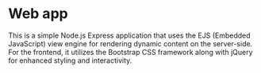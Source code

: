 # Web app
This is a simple Node.js Express application that uses the EJS (Embedded JavaScript) view engine for rendering dynamic content on the server-side. For the frontend, it utilizes the Bootstrap CSS framework along with jQuery for enhanced styling and interactivity.
